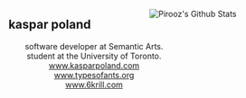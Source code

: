 <img align='right' src="https://github-readme-stats.vercel.app/api?username=kaspar-p&theme=algolia&show_icons=true" alt="Pirooz's Github Stats"></img>

<h2 align="center"> kaspar poland </h2>

<div align="center">software developer at Semantic Arts.</div>
<div align="center">student at the University of Toronto.</div>
<div style="display: flex-box; flex-direction: column" align="center">
  <div align="center"> <a href="https://www.kasparpoland.com"> www.kasparpoland.com </a> </div>
  <div align="center"> <a href="http://www.typesofants.org"> www.typesofants.org </a> </div>
  <div align="center"> <a href="http://www.6krill.com"> www.6krill.com </a> </div>
</p>
